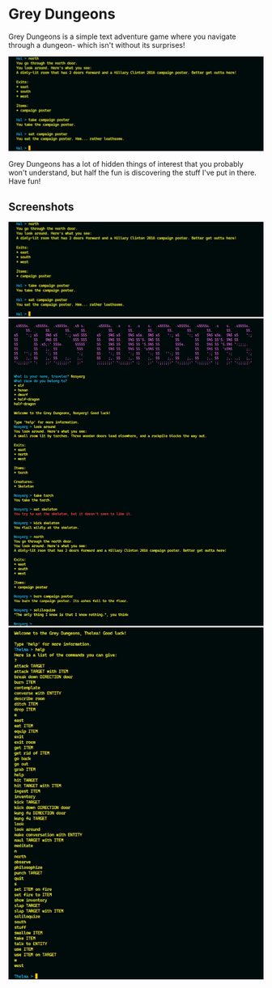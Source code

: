 # Grey Dungeons

Grey Dungeons is a simple text adventure game where you navigate through a dungeon- which isn't without its surprises!

![Screenshot 1](./images/img1.jpg)

Grey Dungeons has a lot of hidden things of interest that you probably won't understand, but half the fun is discovering the stuff I've put in there. Have fun!

## Screenshots

![Screenshot 1](./images/img1.jpg)
![Screenshot 2](./images/img2.png)
![Screenshot 3](./images/img3.png)
